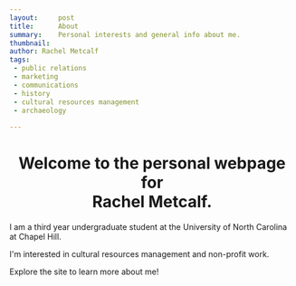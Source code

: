 ```yaml
---
layout:		post
title:		About
summary:	Personal interests and general info about me.
thumbnail: 
author: Rachel Metcalf
tags:
 - public relations
 - marketing
 - communications
 - history
 - cultural resources management
 - archaeology
 
---
```


<h1>
<center>Welcome to the personal webpage for <br/> Rachel Metcalf.</center>  
</h1> 


I am a third year undergraduate student at the University of North Carolina at Chapel Hill.  

I'm interested in cultural resources management and non-profit work. 

Explore the site to learn more about me!
